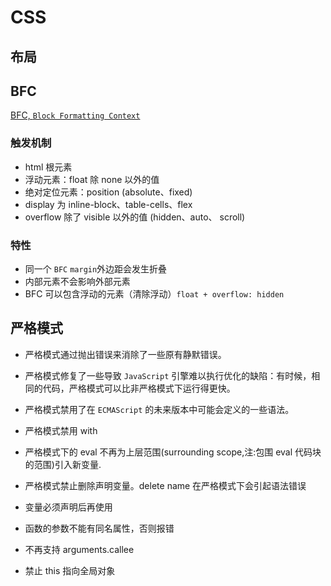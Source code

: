 # CSS

## 布局


## BFC
[BFC, `Block Formatting Context`](https://developer.mozilla.org/zh-CN/docs/Web/Guide/CSS/Block_formatting_context)

### 触发机制
- html 根元素
- 浮动元素：float 除 none 以外的值
- 绝对定位元素：position (absolute、fixed)
- display 为 inline-block、table-cells、flex
- overflow 除了 visible 以外的值 (hidden、auto、 scroll)

### 特性
- 同一个 `BFC` `margin`外边距会发生折叠
- 内部元素不会影响外部元素
- BFC 可以包含浮动的元素（清除浮动）`float + overflow: hidden`
  
## 严格模式
- 严格模式通过抛出错误来消除了一些原有静默错误。
- 严格模式修复了一些导致 `JavaScript` 引擎难以执行优化的缺陷：有时候，相同的代码，严格模式可以比非严格模式下运行得更快。
- 严格模式禁用了在 `ECMAScript` 的未来版本中可能会定义的一些语法。

- 严格模式禁用 with
- 严格模式下的 eval 不再为上层范围(surrounding scope,注:包围 eval 代码块的范围)引入新变量. 
- 严格模式禁止删除声明变量。delete name 在严格模式下会引起语法错误
- 变量必须声明后再使用
- 函数的参数不能有同名属性，否则报错
- 不再支持 arguments.callee
- 禁止 this 指向全局对象


